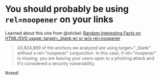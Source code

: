 # You should probably be using `rel=noopener` on your links

Learned about this one from @stickel: [Random Interesting Facts on HTML/SVG usage: target=_blank w/ or w/o rel=noopener](https://css-tricks.com/random-interesting-facts-htmlsvg-usage/#article-header-id-6)

>43,924,869 of the anchors we analyzed are using target="_blank" without a rel="noopener" conjunction. In this case, if rel="noopener" is missing, you are leaving your users open to a phishing attack and it's considered a security vulnerability.

Noted!
